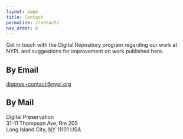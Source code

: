 ```yaml
---
layout: page
title: Contact
permalink: /contact/
nav_order: 8
---
```


Get in touch with the Digital Repository program regarding our work at NYPL and suggestions for improvement on work published here.

<h2>By Email</h2>
<a href="mailto:digpres+contact@nypl.org">digpres+contact@nypl.org</a>

<h2>By Mail</h2>
<p translate="no" typeof="schema:PostalAddress">
  <span property="schema:name">Digital Preservation</span><br>
  <span property="schema:streetAddress">31-11 Thompson Ave, Rm 205</span><br>
  <span property="schema:addressLocality">Long Island City</span>, <abbr title="New York" property="schema:addressRegion">NY</abbr> <span property="schema:postalCode">11101</span> <abbr property="schema:addressCountry">USA</abbr>
</p>



